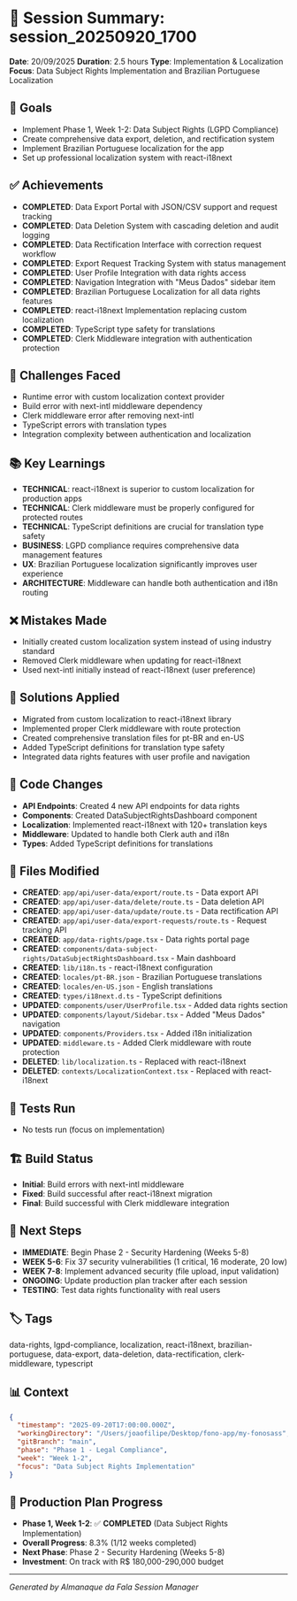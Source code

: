 # 🧠 Session Summary: session_20250920_1700

**Date**: 20/09/2025
**Duration**: 2.5 hours
**Type**: Implementation & Localization
**Focus**: Data Subject Rights Implementation and Brazilian Portuguese Localization

## 🎯 Goals
- Implement Phase 1, Week 1-2: Data Subject Rights (LGPD Compliance)
- Create comprehensive data export, deletion, and rectification system
- Implement Brazilian Portuguese localization for the app
- Set up professional localization system with react-i18next

## ✅ Achievements
- **COMPLETED**: Data Export Portal with JSON/CSV support and request tracking
- **COMPLETED**: Data Deletion System with cascading deletion and audit logging
- **COMPLETED**: Data Rectification Interface with correction request workflow
- **COMPLETED**: Export Request Tracking System with status management
- **COMPLETED**: User Profile Integration with data rights access
- **COMPLETED**: Navigation Integration with "Meus Dados" sidebar item
- **COMPLETED**: Brazilian Portuguese Localization for all data rights features
- **COMPLETED**: react-i18next Implementation replacing custom localization
- **COMPLETED**: TypeScript type safety for translations
- **COMPLETED**: Clerk Middleware integration with authentication protection

## 🚧 Challenges Faced
- Runtime error with custom localization context provider
- Build error with next-intl middleware dependency
- Clerk middleware error after removing next-intl
- TypeScript errors with translation types
- Integration complexity between authentication and localization

## 📚 Key Learnings
- **TECHNICAL**: react-i18next is superior to custom localization for production apps
- **TECHNICAL**: Clerk middleware must be properly configured for protected routes
- **TECHNICAL**: TypeScript definitions are crucial for translation type safety
- **BUSINESS**: LGPD compliance requires comprehensive data management features
- **UX**: Brazilian Portuguese localization significantly improves user experience
- **ARCHITECTURE**: Middleware can handle both authentication and i18n routing

## ❌ Mistakes Made
- Initially created custom localization system instead of using industry standard
- Removed Clerk middleware when updating for react-i18next
- Used next-intl initially instead of react-i18next (user preference)

## 🔧 Solutions Applied
- Migrated from custom localization to react-i18next library
- Implemented proper Clerk middleware with route protection
- Created comprehensive translation files for pt-BR and en-US
- Added TypeScript definitions for translation type safety
- Integrated data rights features with user profile and navigation

## 📝 Code Changes
- **API Endpoints**: Created 4 new API endpoints for data rights
- **Components**: Created DataSubjectRightsDashboard component
- **Localization**: Implemented react-i18next with 120+ translation keys
- **Middleware**: Updated to handle both Clerk auth and i18n
- **Types**: Added TypeScript definitions for translations

## 📁 Files Modified
- **CREATED**: `app/api/user-data/export/route.ts` - Data export API
- **CREATED**: `app/api/user-data/delete/route.ts` - Data deletion API
- **CREATED**: `app/api/user-data/update/route.ts` - Data rectification API
- **CREATED**: `app/api/user-data/export-requests/route.ts` - Request tracking API
- **CREATED**: `app/data-rights/page.tsx` - Data rights portal page
- **CREATED**: `components/data-subject-rights/DataSubjectRightsDashboard.tsx` - Main dashboard
- **CREATED**: `lib/i18n.ts` - react-i18next configuration
- **CREATED**: `locales/pt-BR.json` - Brazilian Portuguese translations
- **CREATED**: `locales/en-US.json` - English translations
- **CREATED**: `types/i18next.d.ts` - TypeScript definitions
- **UPDATED**: `components/user/UserProfile.tsx` - Added data rights section
- **UPDATED**: `components/layout/Sidebar.tsx` - Added "Meus Dados" navigation
- **UPDATED**: `components/Providers.tsx` - Added i18n initialization
- **UPDATED**: `middleware.ts` - Added Clerk middleware with route protection
- **DELETED**: `lib/localization.ts` - Replaced with react-i18next
- **DELETED**: `contexts/LocalizationContext.tsx` - Replaced with react-i18next

## 🧪 Tests Run
- No tests run (focus on implementation)

## 🏗️ Build Status
- **Initial**: Build errors with next-intl middleware
- **Fixed**: Build successful after react-i18next migration
- **Final**: Build successful with Clerk middleware integration

## 🚀 Next Steps
- **IMMEDIATE**: Begin Phase 2 - Security Hardening (Weeks 5-8)
- **WEEK 5-6**: Fix 37 security vulnerabilities (1 critical, 16 moderate, 20 low)
- **WEEK 7-8**: Implement advanced security (file upload, input validation)
- **ONGOING**: Update production plan tracker after each session
- **TESTING**: Test data rights functionality with real users

## 🏷️ Tags
data-rights, lgpd-compliance, localization, react-i18next, brazilian-portuguese, data-export, data-deletion, data-rectification, clerk-middleware, typescript

## 📊 Context
```json
{
  "timestamp": "2025-09-20T17:00:00.000Z",
  "workingDirectory": "/Users/joaofilipe/Desktop/fono-app/my-fonosass",
  "gitBranch": "main",
  "phase": "Phase 1 - Legal Compliance",
  "week": "Week 1-2",
  "focus": "Data Subject Rights Implementation"
}
```

## 🎯 Production Plan Progress
- **Phase 1, Week 1-2**: ✅ **COMPLETED** (Data Subject Rights Implementation)
- **Overall Progress**: 8.3% (1/12 weeks completed)
- **Next Phase**: Phase 2 - Security Hardening (Weeks 5-8)
- **Investment**: On track with R$ 180,000-290,000 budget

---
*Generated by Almanaque da Fala Session Manager*
